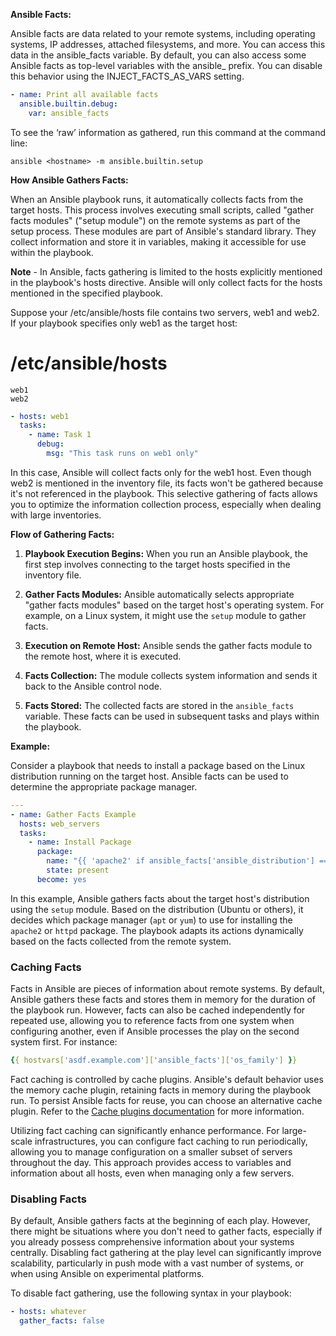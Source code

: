 **Ansible Facts:**

Ansible facts are data related to your remote systems, including operating systems, IP addresses, attached filesystems, and more. You can access this data in the ansible_facts variable. By default, you can also access some Ansible facts as top-level variables with the ansible_ prefix. You can disable this behavior using the INJECT_FACTS_AS_VARS setting. 

```yaml
- name: Print all available facts
  ansible.builtin.debug:
    var: ansible_facts
```

To see the ‘raw’ information as gathered, run this command at the command line:

```ansible <hostname> -m ansible.builtin.setup```

**How Ansible Gathers Facts:**

When an Ansible playbook runs, it automatically collects facts from the target hosts. This process involves executing small scripts, called "gather facts modules" ("setup module") on the remote systems as part of the setup process. These modules are part of Ansible's standard library. They collect information and store it in variables, making it accessible for use within the playbook.

**Note** - In Ansible, facts gathering is limited to the hosts explicitly mentioned in the playbook's hosts directive. Ansible will only collect facts for the hosts mentioned in the specified playbook.

Suppose your /etc/ansible/hosts file contains two servers, web1 and web2. If your playbook specifies only web1 as the target host:
# /etc/ansible/hosts
```
web1
web2
```

```yml
- hosts: web1
  tasks:
    - name: Task 1
      debug:
        msg: "This task runs on web1 only"
```
In this case, Ansible will collect facts only for the web1 host. Even though web2 is mentioned in the inventory file, its facts won't be gathered because it's not referenced in the playbook. This selective gathering of facts allows you to optimize the information collection process, especially when dealing with large inventories.

**Flow of Gathering Facts:**

1. **Playbook Execution Begins:** When you run an Ansible playbook, the first step involves connecting to the target hosts specified in the inventory file.

2. **Gather Facts Modules:** Ansible automatically selects appropriate "gather facts modules" based on the target host's operating system. For example, on a Linux system, it might use the `setup` module to gather facts.

3. **Execution on Remote Host:** Ansible sends the gather facts module to the remote host, where it is executed.

4. **Facts Collection:** The module collects system information and sends it back to the Ansible control node.

5. **Facts Stored:** The collected facts are stored in the `ansible_facts` variable. These facts can be used in subsequent tasks and plays within the playbook.

**Example:**

Consider a playbook that needs to install a package based on the Linux distribution running on the target host. Ansible facts can be used to determine the appropriate package manager.

```yaml
---
- name: Gather Facts Example
  hosts: web_servers
  tasks:
    - name: Install Package
      package:
        name: "{{ 'apache2' if ansible_facts['ansible_distribution'] == 'Ubuntu' else 'httpd' }}"
        state: present
      become: yes
```

In this example, Ansible gathers facts about the target host's distribution using the `setup` module. Based on the distribution (Ubuntu or others), it decides which package manager (`apt` or `yum`) to use for installing the `apache2` or `httpd` package. The playbook adapts its actions dynamically based on the facts collected from the remote system.

### Caching Facts

Facts in Ansible are pieces of information about remote systems. By default, Ansible gathers these facts and stores them in memory for the duration of the playbook run. However, facts can also be cached independently for repeated use, allowing you to reference facts from one system when configuring another, even if Ansible processes the play on the second system first. For instance:

```yaml
{{ hostvars['asdf.example.com']['ansible_facts']['os_family'] }}
```

Fact caching is controlled by cache plugins. Ansible's default behavior uses the memory cache plugin, retaining facts in memory during the playbook run. To persist Ansible facts for reuse, you can choose an alternative cache plugin. Refer to the [Cache plugins documentation](https://docs.ansible.com/ansible/latest/plugins/cache.html) for more information.

Utilizing fact caching can significantly enhance performance. For large-scale infrastructures, you can configure fact caching to run periodically, allowing you to manage configuration on a smaller subset of servers throughout the day. This approach provides access to variables and information about all hosts, even when managing only a few servers.

### Disabling Facts

By default, Ansible gathers facts at the beginning of each play. However, there might be situations where you don't need to gather facts, especially if you already possess comprehensive information about your systems centrally. Disabling fact gathering at the play level can significantly improve scalability, particularly in push mode with a vast number of systems, or when using Ansible on experimental platforms.

To disable fact gathering, use the following syntax in your playbook:

```yaml
- hosts: whatever
  gather_facts: false
```
